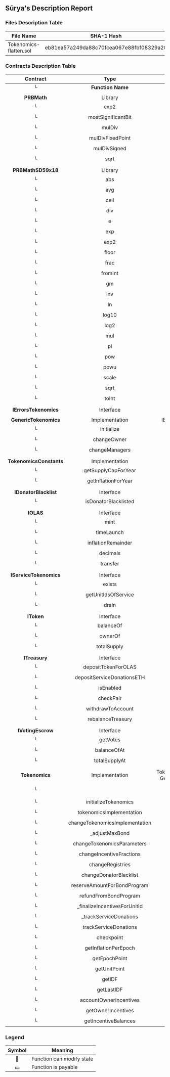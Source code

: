 ## Sūrya's Description Report

### Files Description Table


|  File Name  |  SHA-1 Hash  |
|-------------|--------------|
| Tokenomics-flatten.sol | eb81ea57a249da88c70fcea067e88fbf08329a20 |


### Contracts Description Table


|  Contract  |         Type        |       Bases      |                  |                 |
|:----------:|:-------------------:|:----------------:|:----------------:|:---------------:|
|     └      |  **Function Name**  |  **Visibility**  |  **Mutability**  |  **Modifiers**  |
||||||
| **PRBMath** | Library |  |||
| └ | exp2 | Internal 🔒 |   | |
| └ | mostSignificantBit | Internal 🔒 |   | |
| └ | mulDiv | Internal 🔒 |   | |
| └ | mulDivFixedPoint | Internal 🔒 |   | |
| └ | mulDivSigned | Internal 🔒 |   | |
| └ | sqrt | Internal 🔒 |   | |
||||||
| **PRBMathSD59x18** | Library |  |||
| └ | abs | Internal 🔒 |   | |
| └ | avg | Internal 🔒 |   | |
| └ | ceil | Internal 🔒 |   | |
| └ | div | Internal 🔒 |   | |
| └ | e | Internal 🔒 |   | |
| └ | exp | Internal 🔒 |   | |
| └ | exp2 | Internal 🔒 |   | |
| └ | floor | Internal 🔒 |   | |
| └ | frac | Internal 🔒 |   | |
| └ | fromInt | Internal 🔒 |   | |
| └ | gm | Internal 🔒 |   | |
| └ | inv | Internal 🔒 |   | |
| └ | ln | Internal 🔒 |   | |
| └ | log10 | Internal 🔒 |   | |
| └ | log2 | Internal 🔒 |   | |
| └ | mul | Internal 🔒 |   | |
| └ | pi | Internal 🔒 |   | |
| └ | pow | Internal 🔒 |   | |
| └ | powu | Internal 🔒 |   | |
| └ | scale | Internal 🔒 |   | |
| └ | sqrt | Internal 🔒 |   | |
| └ | toInt | Internal 🔒 |   | |
||||||
| **IErrorsTokenomics** | Interface |  |||
||||||
| **GenericTokenomics** | Implementation | IErrorsTokenomics |||
| └ | initialize | Internal 🔒 | 🛑  | |
| └ | changeOwner | External ❗️ | 🛑  |NO❗️ |
| └ | changeManagers | External ❗️ | 🛑  |NO❗️ |
||||||
| **TokenomicsConstants** | Implementation |  |||
| └ | getSupplyCapForYear | Public ❗️ |   |NO❗️ |
| └ | getInflationForYear | Public ❗️ |   |NO❗️ |
||||||
| **IDonatorBlacklist** | Interface |  |||
| └ | isDonatorBlacklisted | External ❗️ |   |NO❗️ |
||||||
| **IOLAS** | Interface |  |||
| └ | mint | External ❗️ | 🛑  |NO❗️ |
| └ | timeLaunch | External ❗️ |   |NO❗️ |
| └ | inflationRemainder | External ❗️ |   |NO❗️ |
| └ | decimals | External ❗️ |   |NO❗️ |
| └ | transfer | External ❗️ | 🛑  |NO❗️ |
||||||
| **IServiceTokenomics** | Interface |  |||
| └ | exists | External ❗️ |   |NO❗️ |
| └ | getUnitIdsOfService | External ❗️ |   |NO❗️ |
| └ | drain | External ❗️ | 🛑  |NO❗️ |
||||||
| **IToken** | Interface |  |||
| └ | balanceOf | External ❗️ |   |NO❗️ |
| └ | ownerOf | External ❗️ |   |NO❗️ |
| └ | totalSupply | External ❗️ |   |NO❗️ |
||||||
| **ITreasury** | Interface |  |||
| └ | depositTokenForOLAS | External ❗️ | 🛑  |NO❗️ |
| └ | depositServiceDonationsETH | External ❗️ |  💵 |NO❗️ |
| └ | isEnabled | External ❗️ |   |NO❗️ |
| └ | checkPair | External ❗️ | 🛑  |NO❗️ |
| └ | withdrawToAccount | External ❗️ | 🛑  |NO❗️ |
| └ | rebalanceTreasury | External ❗️ | 🛑  |NO❗️ |
||||||
| **IVotingEscrow** | Interface |  |||
| └ | getVotes | External ❗️ |   |NO❗️ |
| └ | balanceOfAt | External ❗️ |   |NO❗️ |
| └ | totalSupplyAt | External ❗️ |   |NO❗️ |
||||||
| **Tokenomics** | Implementation | TokenomicsConstants, GenericTokenomics |||
| └ | <Constructor> | Public ❗️ | 🛑  | TokenomicsConstants GenericTokenomics |
| └ | initializeTokenomics | External ❗️ | 🛑  |NO❗️ |
| └ | tokenomicsImplementation | External ❗️ |   |NO❗️ |
| └ | changeTokenomicsImplementation | External ❗️ | 🛑  |NO❗️ |
| └ | _adjustMaxBond | Internal 🔒 | 🛑  | |
| └ | changeTokenomicsParameters | External ❗️ | 🛑  |NO❗️ |
| └ | changeIncentiveFractions | External ❗️ | 🛑  |NO❗️ |
| └ | changeRegistries | External ❗️ | 🛑  |NO❗️ |
| └ | changeDonatorBlacklist | External ❗️ | 🛑  |NO❗️ |
| └ | reserveAmountForBondProgram | External ❗️ | 🛑  |NO❗️ |
| └ | refundFromBondProgram | External ❗️ | 🛑  |NO❗️ |
| └ | _finalizeIncentivesForUnitId | Internal 🔒 | 🛑  | |
| └ | _trackServiceDonations | Internal 🔒 | 🛑  | |
| └ | trackServiceDonations | External ❗️ | 🛑  |NO❗️ |
| └ | checkpoint | External ❗️ | 🛑  |NO❗️ |
| └ | getInflationPerEpoch | External ❗️ |   |NO❗️ |
| └ | getEpochPoint | External ❗️ |   |NO❗️ |
| └ | getUnitPoint | External ❗️ |   |NO❗️ |
| └ | getIDF | External ❗️ |   |NO❗️ |
| └ | getLastIDF | External ❗️ |   |NO❗️ |
| └ | accountOwnerIncentives | External ❗️ | 🛑  |NO❗️ |
| └ | getOwnerIncentives | External ❗️ |   |NO❗️ |
| └ | getIncentiveBalances | External ❗️ |   |NO❗️ |


### Legend

|  Symbol  |  Meaning  |
|:--------:|-----------|
|    🛑    | Function can modify state |
|    💵    | Function is payable |
